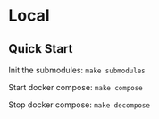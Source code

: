 # Local

## Quick Start

Init the submodules: `make submodules`

Start docker compose: `make compose`

Stop docker compose: `make decompose`
